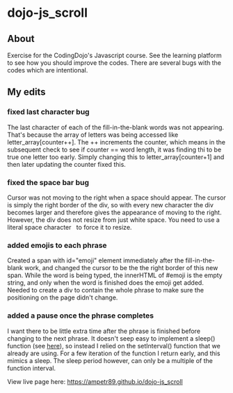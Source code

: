 # dojo-js_scroll

## About
Exercise for the CodingDojo's Javascript course.  See the learning platform to see how you should improve the codes. There are several bugs with the codes which are intentional. 

## My edits
### fixed last character bug
The last character of each of the fill-in-the-blank words was not appearing. That's because the array of letters was being accessed like letter_array[counter++]. The ++ increments the counter, which means in the subsequent check to see if counter == word length, it was finding thi to be true one letter too early. Simply changing this to letter_array[counter+1] and then later updating the counter fixed this. 

### fixed the space bar bug 
Cursor was not moving to the right when a space should appear. The cursor is simply the right border of the div, so with every new character the div becomes larger and therefore gives the appearance of moving to the right. However, the div does not resize from just white space. You need to use a literal space character &nbsp; to force it to resize.

### added emojis to each phrase
Created a span with id="emoji" element immediately after the fill-in-the-blank work, and changed the cursor to be the the right border of this new span. While the word is being typed, the innerHTML of #emoji is the empty string, and only when the word is finished does the emoji get added. Needed to create a div to contain the whole phrase to make sure the positioning on the page didn't change.

### added a pause once the phrase completes
I want there to be little extra time after the phrase is finished before changing to the next phrase. It doesn't seep easy to implement a sleep() function (see [here](stackoverflow.com/questions/951021/what-is-the-javascript-version-of-sleep)), so instead I relied on the setInterval() function that we already are using. For a few iteration of the function I return early, and this mimics a sleep. The sleep period however, can only be a multiple of the function interval. 

View live page here: https://ampetr89.github.io/dojo-js_scroll
